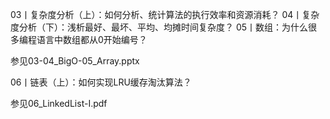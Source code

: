 03丨复杂度分析（上）：如何分析、统计算法的执行效率和资源消耗？
04丨复杂度分析（下）：浅析最好、最坏、平均、均摊时间复杂度？
05丨数组：为什么很多编程语言中数组都从0开始编号？

参见03-04_BigO-05_Array.pptx

06丨链表（上）：如何实现LRU缓存淘汰算法？

参见06_LinkedList-I.pdf